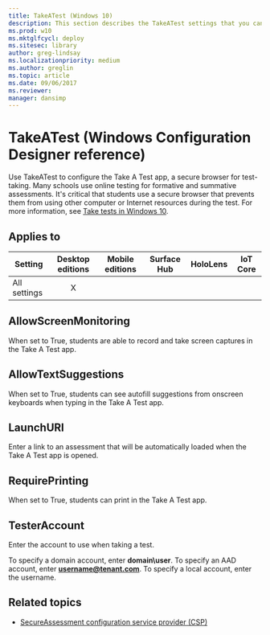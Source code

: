 ```yaml
---
title: TakeATest (Windows 10)
description: This section describes the TakeATest settings that you can configure in provisioning packages for Windows 10 using Windows Configuration Designer.
ms.prod: w10
ms.mktglfcycl: deploy
ms.sitesec: library
author: greg-lindsay
ms.localizationpriority: medium
ms.author: greglin
ms.topic: article
ms.date: 09/06/2017
ms.reviewer: 
manager: dansimp
---
```


# TakeATest (Windows Configuration Designer reference)

Use TakeATest to configure the Take A Test app, a secure browser for test-taking. Many schools use online testing for formative and summative assessments. It's critical that students use a secure browser that prevents them from using other computer or Internet resources during the test. For more information, see [Take tests in Windows 10](/education/windows/take-tests-in-windows-10).

## Applies to

| Setting   | Desktop editions | Mobile editions | Surface Hub | HoloLens | IoT Core |
| --- | :---: | :---: | :---: | :---: | :---: |
| All settings | X |  |  |  |   |

## AllowScreenMonitoring

When set to True, students are able to record and take screen captures in the Take A Test app.

## AllowTextSuggestions

When set to True, students can see autofill suggestions from onscreen keyboards when typing in the Take A Test app.

## LaunchURI

Enter a link to an assessment that will be automatically loaded when the Take A Test app is opened.

## RequirePrinting

When set to True, students can print in the Take A Test app.

## TesterAccount

Enter the account to use when taking a test.

To specify a domain account, enter **domain\user**. To specify an AAD account, enter <strong>username@tenant.com</strong>. To specify a local account, enter the username. 


## Related topics

- [SecureAssessment configuration service provider (CSP)](/windows/client-management/mdm/secureassessment-csp)